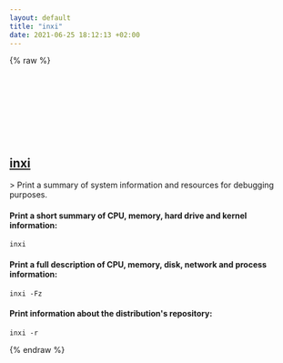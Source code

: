 ```yaml
---
layout: default
title: "inxi"
date: 2021-06-25 18:12:13 +02:00
---
```

{% raw %}
<h2 id="inxi">
  <a href="/en/linux/inxi.html">inxi</a> <a href="#inxi"><svg class="icon">
    <use href="/assets/images/unicode_sprite.svg#link" />
  </svg></a>
</h2>
> Print a summary of system information and resources for debugging purposes.

#### Print a short summary of CPU, memory, hard drive and kernel information:
```shell
inxi
```
#### Print a full description of CPU, memory, disk, network and process information:
```shell
inxi -Fz
```
#### Print information about the distribution's repository:
```shell
inxi -r
```
{% endraw %}